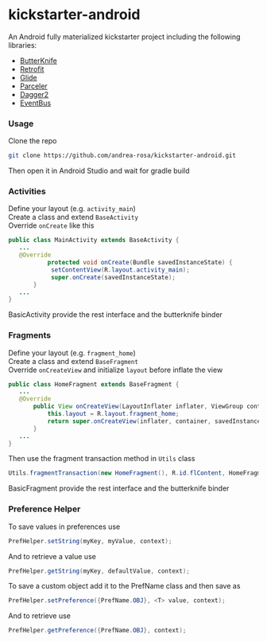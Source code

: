 # kickstarter-android
An Android fully materialized kickstarter project including the following libraries:

* [ButterKnife](http://jakewharton.github.io/butterknife/)
* [Retrofit](http://square.github.io/retrofit/)
* [Glide](https://github.com/bumptech/glide)
* [Parceler](https://github.com/johncarl81/parceler)
* [Dagger2](http://google.github.io/dagger/)
* [EventBus](http://greenrobot.org/eventbus/)

### Usage
Clone the repo
```bash
git clone https://github.com/andrea-rosa/kickstarter-android.git
```
Then open it in Android Studio and wait for gradle build

### Activities
Define your layout (e.g. `activity_main`)  
Create a class and extend `BaseActivity`  
Override `onCreate` like this
```java
public class MainActivity extends BaseActivity {
   ...
   @Override
		   protected void onCreate(Bundle savedInstanceState) {
	        setContentView(R.layout.activity_main);
	        super.onCreate(savedInstanceState);
       }
   ...
}
```
BasicActivity provide the rest interface and the butterknife binder

### Fragments
Define your layout (e.g. `fragment_home`)  
Create a class and extend `BaseFragment`  
Override `onCreateView` and initialize `layout` before inflate the view
```java
public class HomeFragment extends BaseFragment {
   ...
   @Override
       public View onCreateView(LayoutInflater inflater, ViewGroup container, Bundle savedInstanceState) {
           this.layout = R.layout.fragment_home;
           return super.onCreateView(inflater, container, savedInstanceState);
       }
   ...
}
```
Then use the fragment transaction method in `Utils` class
```java
Utils.fragmentTransaction(new HomeFragment(), R.id.flContent, HomeFragment.TAG, true, getSupportFragmentManager());
```

BasicFragment provide the rest interface and the butterknife binder

### Preference Helper
To save values in preferences use
```java
PrefHelper.setString(myKey, myValue, context);
```
And to retrieve a value use
```java
PrefHelper.getString(myKey, defaultValue, context);
```
To save a custom object add it to the PrefName class and then save as
```java
PrefHelper.setPreference({PrefName.OBJ}, <T> value, context);
```
And to retrieve use
```java
PrefHelper.getPreference({PrefName.OBJ}, context);
```
